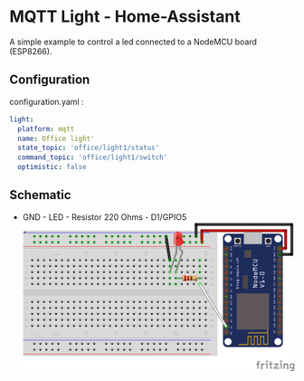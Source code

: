 # MQTT Light - Home-Assistant
A simple example to control a led connected to a NodeMCU board (ESP8266).

## Configuration
configuration.yaml :
```yaml
light:
  platform: mqtt
  name: Office light'
  state_topic: 'office/light1/status'
  command_topic: 'office/light1/switch'
  optimistic: false
```

## Schematic
- GND - LED - Resistor 220 Ohms - D1/GPIO5
![Schematic](Schematic.png)

